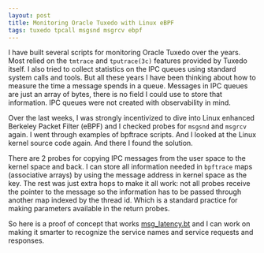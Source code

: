 ```yaml
---
layout: post
title: Monitoring Oracle Tuxedo with Linux eBPF
tags: tuxedo tpcall msgsnd msgrcv ebpf
---
```


I have built several scripts for monitoring Oracle Tuxedo over the years. Most relied on the `tmtrace` and `tputrace(3c)` features provided by Tuxedo itself. I also tried to collect statistics on the IPC queues using standard system calls and tools. But all these years I have been thinking about how to measure the time a message spends in a queue. Messages in IPC queues are just an array of bytes, there is no field I could use to store that information. IPC queues were not created with observability in mind.

Over the last weeks, I was strongly incentivized to dive into Linux enhanced Berkeley Packet Filter (eBPF) and I checked probes for `msgsnd` and `msgrcv` again. I went through examples of bpftrace scripts. And I looked at the Linux kernel source code again. And there I found the solution.

There are 2 probes for copying IPC messages from the user space to the kernel space and back. I can store all information needed in `bpftrace` maps (associative arrays) by using the message address in kernel space as the key. The rest was just extra hops to make it all work: not all probes receive the pointer to the message so the information has to be passed through another map indexed by the thread id. Which is a standard practice for making parameters available in the return probes.

So here is a proof of concept that works [msg_latency.bt](https://github.com/fuxedo/tuxtrace/blob/master/msg_latency.bt) and I can work on making it smarter to recognize the service names and service requests and responses.
